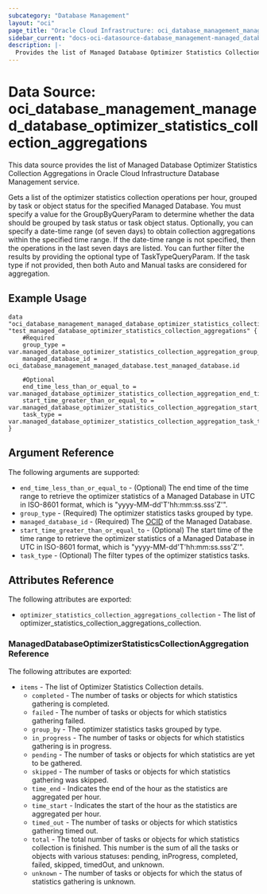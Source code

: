 ```yaml
---
subcategory: "Database Management"
layout: "oci"
page_title: "Oracle Cloud Infrastructure: oci_database_management_managed_database_optimizer_statistics_collection_aggregations"
sidebar_current: "docs-oci-datasource-database_management-managed_database_optimizer_statistics_collection_aggregations"
description: |-
  Provides the list of Managed Database Optimizer Statistics Collection Aggregations in Oracle Cloud Infrastructure Database Management service
---
```


# Data Source: oci_database_management_managed_database_optimizer_statistics_collection_aggregations
This data source provides the list of Managed Database Optimizer Statistics Collection Aggregations in Oracle Cloud Infrastructure Database Management service.

Gets a list of the optimizer statistics collection operations per hour, grouped by task or object status for the specified Managed Database.
You must specify a value for the GroupByQueryParam to determine whether the data should be grouped by task status or task object status.
Optionally, you can specify a date-time range (of seven days) to obtain collection aggregations within the specified time range.
If the date-time range is not specified, then the operations in the last seven days are listed.
You can further filter the results by providing the optional type of TaskTypeQueryParam.
If the task type if not provided, then both Auto and Manual tasks are considered for aggregation.


## Example Usage

```hcl
data "oci_database_management_managed_database_optimizer_statistics_collection_aggregations" "test_managed_database_optimizer_statistics_collection_aggregations" {
	#Required
	group_type = var.managed_database_optimizer_statistics_collection_aggregation_group_type
	managed_database_id = oci_database_management_managed_database.test_managed_database.id

	#Optional
	end_time_less_than_or_equal_to = var.managed_database_optimizer_statistics_collection_aggregation_end_time_less_than_or_equal_to
	start_time_greater_than_or_equal_to = var.managed_database_optimizer_statistics_collection_aggregation_start_time_greater_than_or_equal_to
	task_type = var.managed_database_optimizer_statistics_collection_aggregation_task_type
}
```

## Argument Reference

The following arguments are supported:

* `end_time_less_than_or_equal_to` - (Optional) The end time of the time range to retrieve the optimizer statistics of a Managed Database in UTC in ISO-8601 format, which is "yyyy-MM-dd'T'hh:mm:ss.sss'Z'". 
* `group_type` - (Required) The optimizer statistics tasks grouped by type.
* `managed_database_id` - (Required) The [OCID](https://docs.cloud.oracle.com/iaas/Content/General/Concepts/identifiers.htm) of the Managed Database.
* `start_time_greater_than_or_equal_to` - (Optional) The start time of the time range to retrieve the optimizer statistics of a Managed Database in UTC in ISO-8601 format, which is "yyyy-MM-dd'T'hh:mm:ss.sss'Z'". 
* `task_type` - (Optional) The filter types of the optimizer statistics tasks.


## Attributes Reference

The following attributes are exported:

* `optimizer_statistics_collection_aggregations_collection` - The list of optimizer_statistics_collection_aggregations_collection.

### ManagedDatabaseOptimizerStatisticsCollectionAggregation Reference

The following attributes are exported:

* `items` - The list of Optimizer Statistics Collection details.
	* `completed` - The number of tasks or objects for which statistics gathering is completed.
	* `failed` - The number of tasks or objects for which statistics gathering failed.
	* `group_by` - The optimizer statistics tasks grouped by type.
	* `in_progress` - The number of tasks or objects for which statistics gathering is in progress.
	* `pending` - The number of tasks or objects for which statistics are yet to be gathered.
	* `skipped` - The number of tasks or objects for which statistics gathering was skipped.
	* `time_end` - Indicates the end of the hour as the statistics are aggregated per hour.
	* `time_start` - Indicates the start of the hour as the statistics are aggregated per hour.
	* `timed_out` - The number of tasks or objects for which statistics gathering timed out.
	* `total` - The total number of tasks or objects for which statistics collection is finished. This number is the sum of all the tasks or objects with various statuses: pending, inProgress, completed, failed, skipped, timedOut, and unknown. 
	* `unknown` - The number of tasks or objects for which the status of statistics gathering is unknown.

